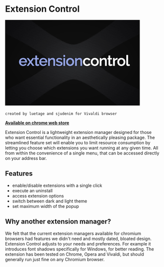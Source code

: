 # Extension Control

![ext_control](/tile.png)

`created by luetage and sjudenim for Vivaldi browser`

[**Available on chrome web store**](https://chrome.google.com/webstore/detail/extension-control/himccccaelhgphommckogopgpddngimf?hl=en-US)

Extension Control is a lightweight extension manager designed for those who want essential functionality in an aesthetically pleasing package. The streamlined feature set will enable you to limit resource consumption by letting you choose which extensions you want running at any given time. All from within the convenience of a single menu, that can be accessed directly on your address bar.

## Features

* enable/disable extensions with a single click
* execute an uninstall
* access extension options
* switch between dark and light theme
* set maximum width of the popup

## Why another extension manager?

We felt that the current extension managers available for chromium browsers had features we didn't need and mostly dated, bloated design. Extension Control adjusts to your needs and preferences. For example it introduces font shadows specifically for Windows, for better reading. The extension has been tested on Chrome, Opera and Vivaldi, but should generally run just fine on any Chromium browser.